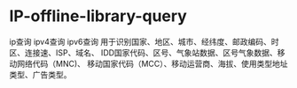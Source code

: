 # IP-offline-library-query
ip查询 ipv4查询 ipv6查询 用于识别国家、地区、城市、经纬度、邮政编码、时区、连接速、ISP、域名、 IDD国家代码、区号、气象站数据、区号气象数据、移动网络代码（MNC)、 移动国家代码（MCC）、移动运营商、海拔、使用类型地址类型、广告类型。

